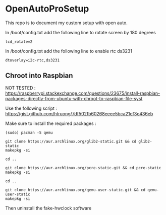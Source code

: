 # OpenAutoProSetup

This repo is to document my custom setup with open auto.

In /boot/config.txt add the following line to rotate screen by 180 degrees
```
lcd_rotate=2
```

In /boot/config.txt add the following line to enable rtc ds3231
```
dtoverlay=i2c-rtc,ds3231
```

## Chroot into Raspbian
NOT TESTED : https://raspberrypi.stackexchange.com/questions/23675/install-raspbian-packages-directly-from-ubuntu-with-chroot-to-raspbian-file-syst

Use the following script :
https://gist.github.com/htruong/7df502fb60268eeee5bca21ef3e436eb

Make sure to install the required packages :
```
(sudo) pacman -S qemu

git clone https://aur.archlinux.org/glib2-static.git && cd glib2-static
makepkg -si

cd ..

git clone https://aur.archlinux.org/pcre-static.git && cd pcre-static
makepkg -si

cd ..

git clone https://aur.archlinux.org/qemu-user-static.git && cd qemu-user-static
makepkg -si
```


Then uninstall the fake-hwclock software
